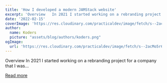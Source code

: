 ```yaml
---
title: 'How I developed a modern JAMStack website'
excerpt: 'Overview   In 2021 I started working on a rebranding project for a company that I was...'
date: '2022-02-15'
coverImage: 'https://res.cloudinary.com/practicaldev/image/fetch/s--2acMo5r6--/c_imagga_scale,f_auto,fl_progressive,h_420,q_auto,w_1000/https://dev-to-uploads.s3.amazonaws.com/uploads/articles/tpde8kq8tbxjui320ljq.png'
author:
  name: Koders
  picture: "assets/blog/authors/koders.png"
ogImage:
  url: 'https://res.cloudinary.com/practicaldev/image/fetch/s--2acMo5r6--/c_imagga_scale,f_auto,fl_progressive,h_420,q_auto,w_1000/https://dev-to-uploads.s3.amazonaws.com/uploads/articles/tpde8kq8tbxjui320ljq.png'
---
```


Overview   In 2021 I started working on a rebranding project for a company that I was...

[Read more](https://dev.to/josemukorivo/how-i-developed-a-modern-jamstack-website-3heo)
